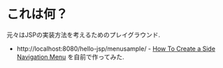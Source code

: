 # これは何？

元々はJSPの実装方法を考えるためのプレイグラウンド.


- http://localhost:8080/hello-jsp/menusample/ - [How To Create a Side Navigation Menu](https://www.w3schools.com/howto/howto_js_sidenav.asp) を自前で作ってみた.
